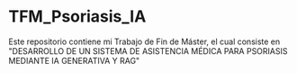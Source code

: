 # TFM_Psoriasis_IA
Este repositorio contiene mi Trabajo de Fin de Máster, el cual consiste en "DESARROLLO DE UN SISTEMA DE ASISTENCIA MÉDICA PARA PSORIASIS MEDIANTE IA GENERATIVA Y RAG"
